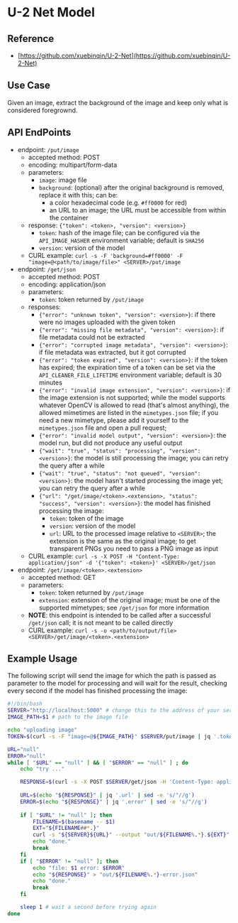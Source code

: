 # U-2 Net Model #

## Reference ##

- [https://github.com/xuebinqin/U-2-Net](https://github.com/xuebinqin/U-2-Net)

## Use Case ##

Given an image, extract the background of the image and keep only what is considered foregrownd.

## API EndPoints ##

- endpoint: `/put/image`
    - accepted method: POST
    - encoding: multipart/form-data
    - parameters:
        - `image`: image file
        - `background`: (optional) after the original background is removed, replace it with this; can be:
            - a color hexadecimal code (e.g. `#ff0000` for red)
            - an URL to an image; the URL must be accessible from within the container
    - response: `{"token": <token>, "version": <version>}`
        - `token`: hash of the image file; can be configured via the `API_IMAGE_HASHER` environment variable; default is `SHA256`
        - `version`: version of the model
    - CURL example: `curl -s -F 'background=#ff0000' -F "image=@<path/to/image/file>" <SERVER>/put/image`
- endpoint: `/get/json`
    - accepted method: POST
    - encoding: application/json
    - parameters:
        - `token`: token returned by `/put/image`
    - responses:
        - `{"error": "unknown token", "version": <version>}`: if there were no images uploaded with the given token
        - `{"error": "missing file metadata", "version": <version>}`: if file metadata could not be extracted
        - `{"error": "corrupted image metadata", "version": <version>}`: if file metadata was extracted, but it got corrupted
        - `{"error": "token expired", "version": <version>}`: if the token has expired; the expiration time of a token can be set via the `API_CLEANER_FILE_LIFETIME` environment variable; default is 30 minutes
        - `{"error": "invalid image extension", "version": <version>}`: if the image extension is not supported; while the model supports whatever OpenCV is allowed to read (that's almost anything), the allowed mimetimes are listed in the `mimetypes.json` file; if you need a new mimetype, please add it yourself to the `mimetypes.json` file and open a pull request;
        - `{"error": "invalid model output", "version": <version>}`: the model run, but did not produce any useful output
        - `{"wait": "true", "status": "processing", "version": <version>}`: the model is still processing the image; you can retry the query after a while
        - `{"wait": "true", "status": "not queued", "version": <version>}`: the model hasn't started processing the image yet; you can retry the query after a while
        - `{"url": "/get/image/<token>.<extension>, "status": "success", "version": <version>}`: the model has finished processing the image:
            - `token`: token of the image
            - `version`: version of the model
            - `url`: URL to the processed image relative to `<SERVER>`; the extension is the same as the original image; to get transparent PNGs you need to pass a PNG image as input
    - CURL example: `curl -s -X POST -H "Content-Type: application/json" -d '{"token": <token>}' <SERVER>/get/json`
- endpoint: `/get/image/<token>.<extension>`
    - accepted method: GET
    - parameters:
        - `token`: token returned by `/put/image`
        - `extension`: extension of the original image; must be one of the supported mimetypes; see `/get/json` for more information
    - **NOTE**: this endpoint is intended to be called after a successful `/get/json` call; it is not meant to be called directly
    - CURL example: `curl -s -o <path/to/output/file> <SERVER>/get/image/<token>.<extension>`

## Example Usage ##

The following script will send the image for which the path is passed as parameter to the model for processing and will wait for the result, checking every second if the model has finished processing the image:

```bash
#!/bin/bash
SERVER="http://localhost:5000" # change this to the address of your server
IMAGE_PATH=$1 # path to the image file

echo "uploading image"
TOKEN=$(curl -s -F "image=@${IMAGE_PATH}" $SERVER/put/image | jq '.token' | sed -e 's/"//g')

URL="null"
ERROR="null"
while [ "$URL" == "null" ] && [ "$ERROR" == "null" ] ; do
    echo "try ..."

    RESPONSE=$(curl -s -X POST $SERVER/get/json -H 'Content-Type: application/json' -d "{\"token\": \"${TOKEN}\"}")
    
    URL=$(echo "${RESPONSE}" | jq '.url' | sed -e 's/"//g')
    ERROR=$(echo "${RESPONSE}" | jq '.error' | sed -e 's/"//g')
    
    if [ "$URL" != "null" ]; then
        FILENAME=$(basename -- $1)
        EXT="${FILENAME##*.}"
        curl -s "${SERVER}${URL}" --output "out/${FILENAME%.*}.${EXT}"
        echo "done."
        break
    fi
    if [ "$ERROR" != "null" ]; then
        echo "file: $1 error: $ERROR"
        echo "${RESPONSE}" > "out/${FILENAME%.*}-error.json"
        echo "done."
        break
    fi

    sleep 1 # wait a second before trying again
done
```

